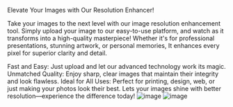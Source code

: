 Elevate Your Images with Our Resolution Enhancer!

Take your images to the next level with our image resolution enhancement tool. Simply upload your image to our easy-to-use platform, and watch as it transforms into a high-quality masterpiece! 
Whether it's for professional presentations, stunning artwork, or personal memories, It enhances every pixel for superior clarity and detail.

Fast and Easy: Just upload and let our advanced technology work its magic.
Unmatched Quality: Enjoy sharp, clear images that maintain their integrity and look flawless.
Ideal for All Uses: Perfect for printing, design, web, or just making your photos look their best.
Lets your images shine with better resolution—experience the difference today!
![image](https://github.com/user-attachments/assets/e7150472-f320-491d-86dd-b67b82bec7e6)
![image](https://github.com/user-attachments/assets/fdd683a1-7f58-45d3-8c33-4fc1208ee26e)
